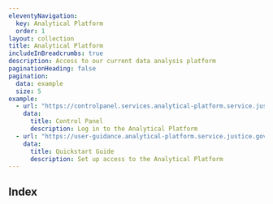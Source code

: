 ```yaml
---
eleventyNavigation:
  key: Analytical Platform
  order: 1
layout: collection
title: Analytical Platform
includeInBreadcrumbs: true
description: Access to our current data analysis platform
paginationHeading: false
pagination:
  data: example
  size: 5
example:
  - url: "https://controlpanel.services.analytical-platform.service.justice.gov.uk/"
    data:
      title: Control Panel
      description: Log in to the Analytical Platform
  - url: "https://user-guidance.analytical-platform.service.justice.gov.uk/get-started.html"
    data:
      title: Quickstart Guide
      description: Set up access to the Analytical Platform
---
```


## Index
